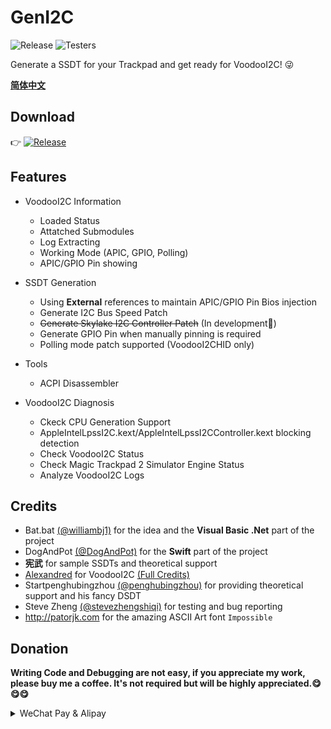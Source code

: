 # GenI2C

![Release](https://img.shields.io/github/release/williambj1/GenI2C.svg)
![Testers](https://img.shields.io/badge/Testers-Welcome-brightgreen.svg)

Generate a SSDT for your Trackpad and get ready for VoodooI2C! 😜

**[简体中文](https://github.com/williambj1/GenI2C/wiki/Readme-CN)**

## Download

👉 [![Release](https://img.shields.io/github/release/williambj1/GenI2C.svg)](https://github.com/williambj1/GenI2C/releases)

## Features

- VoodooI2C Information
  - Loaded Status
  - Attatched Submodules
  - Log Extracting
  - Working Mode (APIC, GPIO, Polling)
  - APIC/GPIO Pin showing

- SSDT Generation
  - Using **External** references to maintain APIC/GPIO Pin Bios injection
  - Generate I2C Bus Speed Patch
  - ~~Generate Skylake I2C Controller Patch~~ (In development🚧)
  - Generate GPIO Pin when manually pinning is required
  - Polling mode patch supported (VoodooI2CHID only)

- Tools
  - ACPI Disassembler

- VoodooI2C Diagnosis
  - Ckeck CPU Generation Support
  - AppleIntelLpssI2C.kext/AppleIntelLpssI2CController.kext blocking detection
  - Check VoodooI2C Status
  - Check Magic Trackpad 2 Simulator Engine Status
  - Analyze VoodooI2C Logs

## Credits

- Bat.bat [(@williambj1)](https://github.com/williambj1) for the idea and the **Visual Basic .Net** part of the project
- DogAndPot [(@DogAndPot)](https://github.com/DogAndPot) for the **Swift** part of the project
- **宪武** for sample SSDTs and theoretical support
- [Alexandred](https://github.com/alexandred) for VoodooI2C [(Full Credits)](https://voodooi2c.github.io/#Credits%20and%20Acknowledgments/Credits%20and%20Acknowledgments)
- Startpenghubingzhou [(@penghubingzhou)](https://github.com/penghubingzhou) for providing theoretical support and his fancy DSDT
- Steve Zheng [(@stevezhengshiqi)](https://github.com/stevezhengshiqi) for testing and bug reporting
- http://patorjk.com for the amazing ASCII Art font `Impossible`

## Donation

**Writing Code and Debugging are not easy, if you appreciate my work, please buy me a coffee. It's not required but will be highly appreciated.😋😋😋**

<details>
<summary>WeChat Pay & Alipay</summary>
<img src="https://raw.githubusercontent.com/williambj1/GenI2C/Doc/img/Donation/DAPWP.jpg" align=center>
<img src="https://raw.githubusercontent.com/williambj1/GenI2C/Doc/img/Donation/DAPAP.jpg" align=center>
</details>
